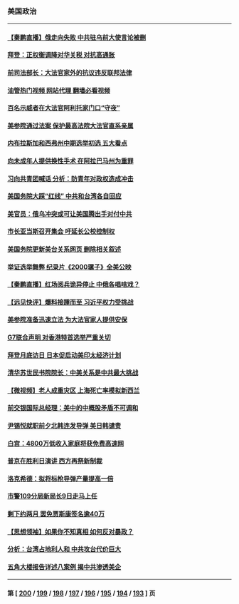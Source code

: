 ### 美国政治
---
#### [【秦鹏直播】俄走向失败 中共驻乌前大使言论被删](../../pages/ncid1078159/n13732487.md?05110845) 
#### [拜登：正权衡调降对华关税 对抗高通胀](../../pages/ncid1078159/n13732380.md?05110845) 
#### [前司法部长：大法官家外的抗议违反联邦法律](../../pages/ncid1078159/n13732396.md?05110845) 
#### [油管热门视频 网站代理 翻墙必看视频](http://209.222.30.114:81/youtube.html?05110845)
#### [百名示威者在大法官阿利托家门口“守夜”](../../pages/ncid1078159/n13732299.md?05110845) 
#### [美参院通过法案 保护最高法院大法官直系亲属](../../pages/ncid1078159/n13732237.md?05110845) 
#### [内布拉斯加和西弗州中期选举初选 五大看点](../../pages/ncid1078159/n13732239.md?05110845) 
#### [向未成年人提供换性手术 在阿拉巴马州为重罪](../../pages/ncid1078159/n13732236.md?05110845) 
#### [习向共青团喊话 分析：防青年对政权造成冲击](../../pages/ncid1078159/n13732150.md?05110845) 
#### [美国务院大踩“红线” 中共和台湾各自回应](../../pages/ncid1078159/n13732069.md?05110845) 
#### [美官员：俄乌冲突或可让美国腾出手对付中共](../../pages/ncid1078159/n13731954.md?05110845) 
#### [市长亚当斯召开集会 吁延长公校控制权](../../pages/ncid1078159/n13731787.md?05110845) 
#### [美国务院更新美台关系网页 删除相关叙述](../../pages/ncid1078159/n13731622.md?05110845) 
#### [举证选举舞弊 纪录片《2000骡子》全美公映](../../pages/ncid1078159/n13731731.md?05110845) 
#### [【秦鹏直播】红场阅兵诡异停止 中俄各唱啥戏？](../../pages/ncid1078159/n13731567.md?05110845) 
#### [【远见快评】爆料接踵而至 习近平权力受挑战](../../pages/ncid1078159/n13731626.md?05110845) 
#### [美参院准备迅速立法 为大法官家人提供安保](../../pages/ncid1078159/n13731534.md?05110845) 
#### [G7联合声明 对香港特首选举严重关切](../../pages/ncid1078159/n13731520.md?05110845) 
#### [拜登月底访日 日本促启动美印太经济计划](../../pages/ncid1078159/n13731483.md?05110845) 
#### [清华苏世民书院院长：中美关系是中共最大挑战](../../pages/ncid1078159/n13731460.md?05110845) 
#### [【微视频】老人成重灾区 上海死亡率模拟新西兰](../../pages/ncid1078159/n13731402.md?05110845) 
#### [前交银国际总经理：美中的中概股矛盾不可调和](../../pages/ncid1078159/n13731487.md?05110845) 
#### [尹锡悦就职前夕北韩连发导弹 美日韩谴责](../../pages/ncid1078159/n13731444.md?05110845) 
#### [白宫：4800万低收入家庭将获免费高速网](../../pages/ncid1078159/n13731291.md?05110845) 
#### [普京在胜利日演讲 西方再祭新制裁](../../pages/ncid1078159/n13731295.md?05110845) 
#### [洛克希德：拟将标枪导弹产量提高一倍](../../pages/ncid1078159/n13730913.md?05110845) 
#### [市警109分局新局长9日走马上任](../../pages/ncid1078159/n13730905.md?05110845) 
#### [剩下约两月 罢免贾斯康签名逾40万](../../pages/ncid1078159/n13730788.md?05110845) 
#### [【思想领袖】如果你不知真相 如何反对暴政？](../../pages/ncid1078159/n13729014.md?05110845) 
#### [分析：台湾占地利人和 中共攻台代价巨大](../../pages/ncid1078159/n13727385.md?05110845) 
#### [五角大楼报告详述八案例 揭中共渗透美企](../../pages/ncid1078159/n13730587.md?05110845) 

---
#### 第 [ [200](./200.md?05110845) / [199](./199.md?05110845) / [198](./198.md?05110845) / [197](./197.md?05110845) / [196](./196.md?05110845) / [195](./195.md?05110845) / [194](./194.md?05110845) / [193](./193.md?05110845) ] 页
